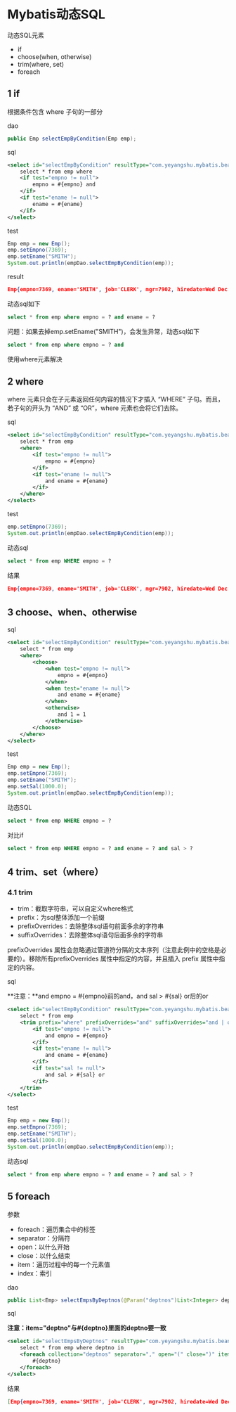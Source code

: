 # Mybatis动态SQL

动态SQL元素

- if
- choose(when, otherwise)
- trim(where, set)
- foreach



## 1 if

根据条件包含 where 子句的一部分

dao

```java
public Emp selectEmpByCondition(Emp emp);
```

sql

```xml
<select id="selectEmpByCondition" resultType="com.yeyangshu.mybatis.bean.Emp">
    select * from emp where
    <if test="empno != null">
        empno = #{empno} and
    </if>
    <if test="ename != null">
        ename = #{ename}
    </if>
</select>
```

test

```java
Emp emp = new Emp();
emp.setEmpno(7369);
emp.setEname("SMITH");
System.out.println(empDao.selectEmpByCondition(emp));
```

result

```json
Emp{empno=7369, ename='SMITH', job='CLERK', mgr=7902, hiredate=Wed Dec 17 08:00:00 CST 1980, sal=800.0, common=null, dept=null}
```

动态sql如下

```sql
select * from emp where empno = ? and ename = ? 
```

问题：如果去掉emp.setEname("SMITH")，会发生异常，动态sql如下

```sql
select * from emp where empno = ? and
```

使用where元素解决

## 2 where

where 元素只会在子元素返回任何内容的情况下才插入 “WHERE” 子句。而且，若子句的开头为 “AND” 或 “OR”，where 元素也会将它们去除。

sql

```xml
<select id="selectEmpByCondition" resultType="com.yeyangshu.mybatis.bean.Emp">
    select * from emp
    <where>
        <if test="empno != null">
            empno = #{empno}
        </if>
        <if test="ename != null">
            and ename = #{ename}
        </if>
    </where>
</select>
```

test

```java
emp.setEmpno(7369);
System.out.println(empDao.selectEmpByCondition(emp));
```

动态sql

```sql
select * from emp WHERE empno = ?
```

结果

```json
Emp{empno=7369, ename='SMITH', job='CLERK', mgr=7902, hiredate=Wed Dec 17 08:00:00 CST 1980, sal=800.0, common=null, dept=null}
```

## 3 choose、when、otherwise

sql

```xml
<select id="selectEmpByCondition" resultType="com.yeyangshu.mybatis.bean.Emp">
    select * from emp
    <where>
        <choose>
            <when test="empno != null">
                empno = #{empno}
            </when>
            <when test="ename != null">
                and ename = #{ename}
            </when>
            <otherwise>
                and 1 = 1
            </otherwise>
        </choose>
    </where>
</select>
```

test

```java
Emp emp = new Emp();
emp.setEmpno(7369);
emp.setEname("SMITH");
emp.setSal(1000.0);
System.out.println(empDao.selectEmpByCondition(emp));
```

动态SQL

```sql
select * from emp WHERE empno = ? 
```

对比if

```sql
select * from emp WHERE empno = ? and ename = ? and sal > ? 
```

## 4 trim、set（where）

### 4.1 trim

- trim：截取字符串，可以自定义where格式
- prefix：为sql整体添加一个前缀
- prefixOverrides：去除整体sql语句前面多余的字符串
- suffixOverrides：去除整体sql语句后面多余的字符串

prefixOverrides 属性会忽略通过管道符分隔的文本序列（注意此例中的空格是必要的）。移除所有prefixOverrides 属性中指定的内容，并且插入 prefix 属性中指定的内容。

sql

**注意：**and empno = #{empno}前的and，and sal > #{sal} or后的or

```xml
<select id="selectEmpByCondition" resultType="com.yeyangshu.mybatis.bean.Emp">
    select * from emp
    <trim prefix="where" prefixOverrides="and" suffixOverrides="and | or">
        <if test="empno != null">
            and empno = #{empno}
        </if>
        <if test="ename != null">
            and ename = #{ename}
        </if>
        <if test="sal != null">
            and sal > #{sal} or
        </if>
    </trim>
</select>
```

test

```java
Emp emp = new Emp();
emp.setEmpno(7369);
emp.setEname("SMITH");
emp.setSal(1000.0);
System.out.println(empDao.selectEmpByCondition(emp));
```

动态sql

```sql
select * from emp where empno = ? and ename = ? and sal > ? 
```

## 5 foreach

参数

- foreach：遍历集合中的标签
- separator：分隔符
- open：以什么开始
- close：以什么结束
- item：遍历过程中的每一个元素值
- index：索引

dao

```java
public List<Emp> selectEmpsByDeptnos(@Param("deptnos")List<Integer> deptnos);
```

sql

**注意：item="deptno"与#{deptno}里面的deptno要一致**

```xml
<select id="selectEmpsByDeptnos" resultType="com.yeyangshu.mybatis.bean.Emp">
    select * from emp where deptno in
    <foreach collection="deptnos" separator="," open="(" close=")" item="deptno" index="idx">
        #{deptno}
    </foreach>
</select>
```

结果

```json
[Emp{empno=7369, ename='SMITH', job='CLERK', mgr=7902, hiredate=Wed Dec 17 08:00:00 CST 1980, sal=800.0, common=null, dept=null}, Emp{empno=7566, ename='JONES', job='MANAGER', mgr=7839, hiredate=Thu Apr 02 08:00:00 CST 1981, sal=2975.0, common=null, dept=null}, Emp{empno=7782, ename='CLARK', job='MANAGER', mgr=7839, hiredate=Tue Jun 09 08:00:00 CST 1981, sal=2450.0, common=null, dept=null}, Emp{empno=7788, ename='SCOTT', job='ANALYST', mgr=7566, hiredate=Mon Jul 13 09:00:00 CDT 1987, sal=3000.0, common=null, dept=null}, Emp{empno=7839, ename='KING', job='PRESIDENT', mgr=null, hiredate=Sat Nov 07 08:00:00 CST 1981, sal=5000.0, common=null, dept=null}, Emp{empno=7876, ename='ADAMS', job='CLERK', mgr=7788, hiredate=Mon Jul 13 09:00:00 CDT 1987, sal=1100.0, common=null, dept=null}, Emp{empno=7902, ename='FORD', job='ANALYST', mgr=7566, hiredate=Thu Dec 03 08:00:00 CST 1981, sal=3000.0, common=null, dept=null}, Emp{empno=7934, ename='MILLER', job='CLERK', mgr=7782, hiredate=Sat Jan 23 08:00:00 CST 1982, sal=1300.0, common=null, dept=null}]
```